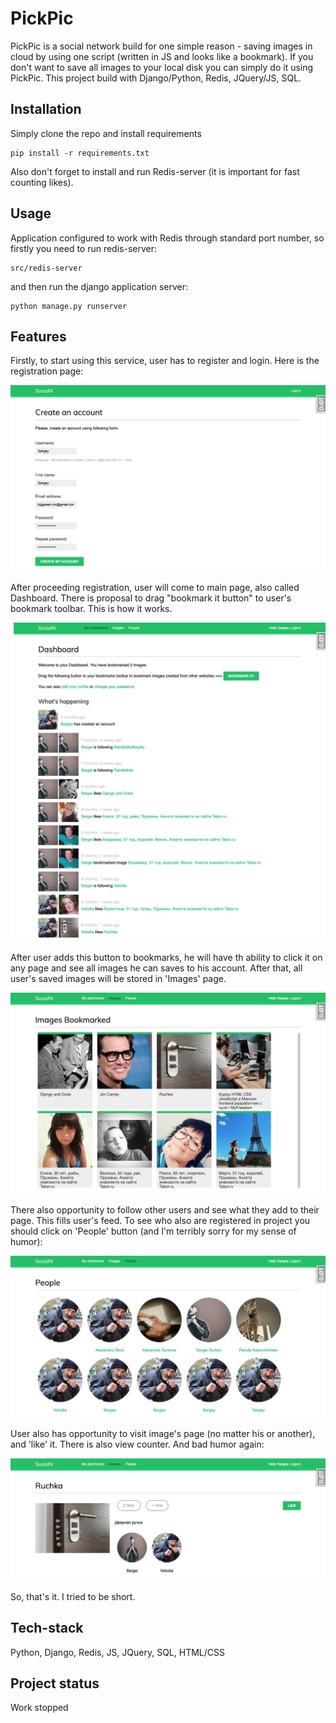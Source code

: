 # PickPic

PickPic is a social network build for one simple reason - saving images in cloud by using one script (written in JS and looks like a bookmark). If you don't want to save all images to your local disk you can simply do it using PickPic. This project build with Django/Python, Redis, JQuery/JS, SQL.

## Installation

Simply clone the repo and install requirements
```
pip install -r requirements.txt
```
Also don't forget to install and run Redis-server (it is important for fast counting likes).

## Usage

Application configured to work with Redis through standard port number, so firstly you need to run redis-server:
```
src/redis-server
```
and then run the django application server:
```
python manage.py runserver
```

## Features

Firstly, to start using this service, user has to register and login. Here is the registration page:

![Alt text](https://github.com/biggreenrm/PickPicNetwork/blob/master/readme_screenshots/registration.png)


After proceeding registration, user will come to main page, also called Dashboard. There is proposal to drag "bookmark it button" to user's bookmark toolbar. This is how it works.

![Alt text](https://github.com/biggreenrm/PickPicNetwork/blob/master/readme_screenshots/dashboard.png)


After user adds this button to bookmarks, he will have th ability to click it on any page and see all images he can saves to his account. After that, all user's saved images will be stored in 'Images' page.

![Alt text](https://github.com/biggreenrm/PickPicNetwork/blob/master/readme_screenshots/bookmarked_images.png)


There also opportunity to follow other users and see what they add to their page. This fills user's feed. To see who also are registered in project you should click on 'People' button (and I'm terribly sorry for my sense of humor):

![Alt text](https://github.com/biggreenrm/PickPicNetwork/blob/master/readme_screenshots/users_list.png)


User also has opportunity to visit image's page (no matter his or another), and 'like' it. There is also view counter. And bad humor again:

![Alt text](https://github.com/biggreenrm/PickPicNetwork/blob/master/readme_screenshots/image_page.png)

So, that's it. I tried to be short.

## Tech-stack
Python, Django, Redis, JS, JQuery, SQL, HTML/CSS

## Project status
Work stopped